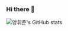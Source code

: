 ### Hi there 👋

![양휘준's GitHub stats](https://github-readme-stats.vercel.app/api?username=akdlcnd0994&theme=dark&show_icons=true)

<!--
**akdlcnd0994/akdlcnd0994** is a ✨ _special_ ✨ repository because its `README.md` (this file) appears on your GitHub profile.

Here are some ideas to get you started:

- 🔭 I’m currently working on ...
- 🌱 I’m currently learning ...
- 👯 I’m looking to collaborate on ...
- 🤔 I’m looking for help with ...
- 💬 Ask me about ...
- 📫 How to reach me: ...
- 😄 Pronouns: ...
- ⚡ Fun fact: ...
-->
